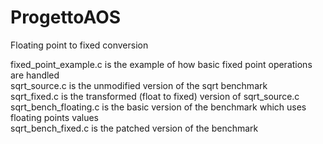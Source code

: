 # ProgettoAOS
Floating point to fixed conversion

fixed_point_example.c is the example of how basic fixed point operations are handled <br />
sqrt_source.c is the unmodified version of the sqrt benchmark <br />
sqrt_fixed.c is the transformed (float to fixed) version of sqrt_source.c <br />
sqrt_bench_floating.c is the basic version of the benchmark which uses floating points values <br />
sqrt_bench_fixed.c is the patched version of the benchmark <br />
